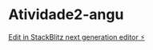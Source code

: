 # Atividade2-angu

[Edit in StackBlitz next generation editor ⚡️](https://stackblitz.com/~/github.com/Leoo04/Atividade2-angu)